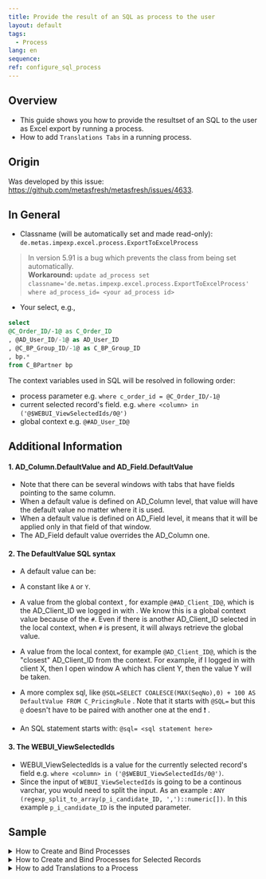 ```yaml
---
title: Provide the result of an SQL as process to the user
layout: default
tags:  
  - Process
lang: en
sequence:
ref: configure_sql_process
---
```


## Overview
* This guide shows you how to provide the resultset of an SQL to the user as Excel export by running a process.
* How to add `Translations Tabs` in a running process.

## Origin
Was developed by this issue: https://github.com/metasfresh/metasfresh/issues/4633.

[other relevant issues:
https://github.com/metasfresh/onboarding/issues/12
https://github.com/metasfresh/me03/issues/10686]: #


## In General
* Classname (will be automatically set and made read-only): `de.metas.impexp.excel.process.ExportToExcelProcess`

> In version 5.91 is a bug which prevents the class from being set automatically.<br> **Workaround:** `update ad_process set classname='de.metas.impexp.excel.process.ExportToExcelProcess'
where ad_process_id= <your ad_process id>`

* Your select, e.g.,
```sql
select
@C_Order_ID/-1@ as C_Order_ID
, @AD_User_ID/-1@ as AD_User_ID
, @C_BP_Group_ID/-1@ as C_BP_Group_ID
, bp.*
from C_BPartner bp
```

The context variables used in SQL will be resolved in following order:
* process parameter e.g. `where c_order_id = @C_Order_ID/-1@`
* current selected record's field. e.g. `where <column> in ('@$WEBUI_ViewSelectedIds/0@')`
* global context e.g. `@#AD_User_ID@`


## Additional Information

#### 1. AD_Column.DefaultValue and AD_Field.DefaultValue
* Note that there can be several windows with tabs that have fields pointing to the same column.
* When a default value is defined on AD_Column level, that value will have the default value no matter where it is used.
* When a default value is defined on AD_Field level, it means that it will be applied only in that field of that window.
* The AD_Field default value overrides the AD_Column one.

#### 2. The DefaultValue SQL syntax

* A default value can be:

 * A constant like `A` or `Y`.
 * A value from the global context , for example `@#AD_Client_ID@`, which is the AD_Client_ID we logged in with . We know this is a global context value because of the `#`. Even if there is another AD_Client_ID selected in the local context, when `#` is present, it will always retrieve the global value.
 * A value from the local context, for example `@AD_Client_ID@`, which is the "closest" AD_Client_ID from the context. For example, if I logged in with client X, then I open window A which has client Y, then the value Y will be taken.
 * A more complex sql, like `@SQL=SELECT COALESCE(MAX(SeqNo),0) + 100 AS DefaultValue FROM C_PricingRule` . Note that it starts with `@SQL=` but this `@` doesn't have to be paired with another one at the end ❗ .

* An SQL statement starts with:
`@sql= <sql statement here>`

[Commented by Ruxi in issue:https://github.com/metasfresh/onboarding/issues/12 ]: #

#### 3. The WEBUI_ViewSelectedIds

* WEBUI_ViewSelectedIds is a value for the currently selected record's field e.g. `where <column> in ('@$WEBUI_ViewSelectedIds/0@')`.
* Since the input of `WEBUI_ViewSelectedIds` is going to be a continous varchar, you would need to split the input. As an example : `ANY (regexp_split_to_array(p_i_candidate_ID, ',')::numeric[])`. In this example `p_i_candidate_ID` is the inputed parameter.





## Sample
<details><summary>How to Create and Bind Processes </summary>

![image](https://user-images.githubusercontent.com/1244701/46567456-d181d380-c93b-11e8-82b4-abe2b11f57f5.png)

![image](https://user-images.githubusercontent.com/1244701/46567460-dfcfef80-c93b-11e8-889a-918242ac23bc.png)

![image](https://user-images.githubusercontent.com/1244701/46567510-be233800-c93c-11e8-9fde-441fcf688332.png)

![image](https://user-images.githubusercontent.com/1244701/46567520-d7c47f80-c93c-11e8-9b7c-2e38c435d963.png)

![image](https://user-images.githubusercontent.com/1244701/46567529-e743c880-c93c-11e8-9ebf-28483ddea93c.png)

![image](https://user-images.githubusercontent.com/1244701/46567534-04789700-c93d-11e8-8386-29a0a214a25d.png)

![image](https://user-images.githubusercontent.com/1244701/46567536-1ce8b180-c93d-11e8-88c8-ea8ed998a7aa.png)

</details>

<details><summary>How to Create and Bind Processes for Selected Records</summary>

![image](./assets/Process_SwingUI_SQLStatements.png)
![image](./assets/Process_SwingUI_SQLfunction_p1.png)
![image](./assets/Process_SwingUI_SQLfunction_p2.png)

</details>

<details><summary>How to add Translations to a Process</summary>

* Open `Tools` then `Preferences` and tick the box with `Show Translations Tabs`

![image](./assets/SwingUI_Preferences_TranslatationTab.png)

* Then Restart Java Client/SwingUI afterwards the Tabs will be visible.

![image](./assets/SwingUI_TranslatationTab.png)

</details>

